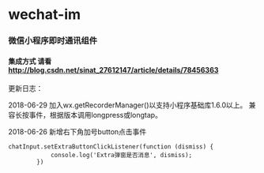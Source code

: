 # wechat-im
### 微信小程序即时通讯组件
#### 集成方式 请看 http://blog.csdn.net/sinat_27612147/article/details/78456363

更新日志：

2018-06-29
加入wx.getRecorderManager()以支持小程序基础库1.6.0以上。
兼容长按事件，根据版本调用longpress或longtap。


2018-06-26
新增右下角加号button点击事件
```
chatInput.setExtraButtonClickListener(function (dismiss) {
            console.log('Extra弹窗是否消息', dismiss);
        })
```
